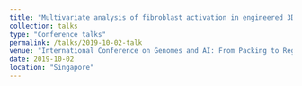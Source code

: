 ```yaml
---
title: "Multivariate analysis of fibroblast activation in engineered 3D tumor microenvironments"
collection: talks
type: "Conference talks"
permalink: /talks/2019-10-02-talk
venue: "International Conference on Genomes and AI: From Packing to Regulation"
date: 2019-10-02
location: "Singapore"
---
```

